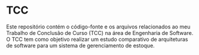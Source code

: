 # TCC
Este repositório contém o código-fonte e os arquivos relacionados ao meu Trabalho de Conclusão de Curso (TCC) na área de Engenharia de Software. O TCC tem como objetivo realizar um estudo comparativo de arquiteturas de software para um sistema de gerenciamento de estoque.
